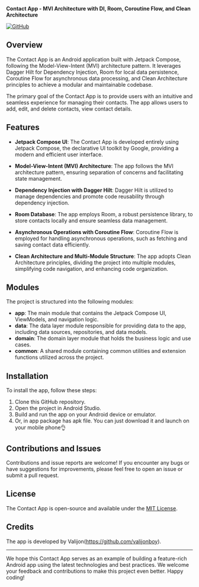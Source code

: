 **Contact App - MVI Architecture with DI, Room, Coroutine Flow, and Clean Architecture**

[![GitHub](https://img.shields.io/badge/Contact-App-<COLOR>.svg)](https://github.com/<valijonboy>/contact-app)


## Overview

The Contact App is an Android application built with Jetpack Compose, following the Model-View-Intent (MVI) architecture pattern. It leverages Dagger Hilt for Dependency Injection, Room for local data persistence, Coroutine Flow for asynchronous data processing, and Clean Architecture principles to achieve a modular and maintainable codebase.

The primary goal of the Contact App is to provide users with an intuitive and seamless experience for managing their contacts. The app allows users to add, edit, and delete contacts, view contact details.

## Features

- **Jetpack Compose UI**: The Contact App is developed entirely using Jetpack Compose, the declarative UI toolkit by Google, providing a modern and efficient user interface.

- **Model-View-Intent (MVI) Architecture**: The app follows the MVI architecture pattern, ensuring separation of concerns and facilitating state management.

- **Dependency Injection with Dagger Hilt**: Dagger Hilt is utilized to manage dependencies and promote code reusability through dependency injection.

- **Room Database**: The app employs Room, a robust persistence library, to store contacts locally and ensure seamless data management.

- **Asynchronous Operations with Coroutine Flow**: Coroutine Flow is employed for handling asynchronous operations, such as fetching and saving contact data efficiently.

- **Clean Architecture and Multi-Module Structure**: The app adopts Clean Architecture principles, dividing the project into multiple modules, simplifying code navigation, and enhancing code organization.

## Modules

The project is structured into the following modules:

- **app**: The main module that contains the Jetpack Compose UI, ViewModels, and navigation logic.
- **data**: The data layer module responsible for providing data to the app, including data sources, repositories, and data models.
- **domain**: The domain layer module that holds the business logic and use cases.
- **common**: A shared module containing common utilities and extension functions utilized across the project.

## Installation

To install the app, follow these steps:

1. Clone this GitHub repository.
2. Open the project in Android Studio.
3. Build and run the app on your Android device or emulator.
4. Or, in app package has apk file. You can just download it and launch on your mobile phone👌

## Contributions and Issues

Contributions and issue reports are welcome! If you encounter any bugs or have suggestions for improvements, please feel free to open an issue or submit a pull request.

## License

The Contact App is open-source and available under the [MIT License](LICENSE).

## Credits

The app is developed by Valijon(https://github.com/valijonboy).

---

We hope this Contact App serves as an example of building a feature-rich Android app using the latest technologies and best practices. We welcome your feedback and contributions to make this project even better. Happy coding!
